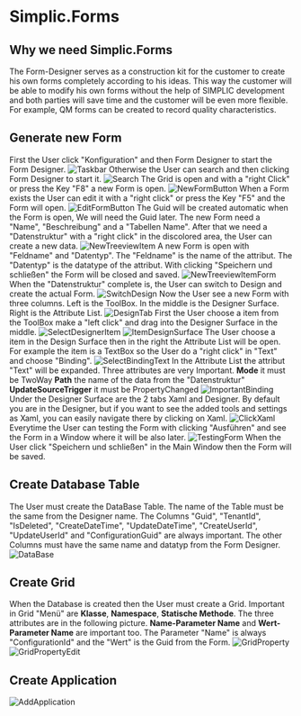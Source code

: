 ﻿# Simplic.Forms
## Why we need Simplic.Forms
The Form-Designer serves as a construction kit for the customer to create his own forms completely according to his ideas.
This way the customer will be able to modify his own forms without the help of SIMPLIC development and both parties will save time and the customer will be even more flexible. For example, QM forms can be created to record quality characteristics. 
## Generate new Form
First the User click "Konfiguration" and then Form Designer to start the Form Designer.
![Taskbar](~/images/Forms/taskbar.jpg)
Otherwise the User can search and then clicking Form Designer to start it.
![Search](~/images/Forms/searchbar.jpg)
The Grid is open and with a "right Click" or press the Key "F8" a new Form is open.
![NewFormButton](~/images/Forms/newFormButton.jpg)
When a Form exists the User can edit it with a "right click" or press the Key "F5" and the Form will open.
 ![EditFormButton](~/images/Forms/editFormButton.jpg)
 The Guid will be created automatic when the Form is open, We will need the Guid later.
 The new Form need a "Name", "Beschreibung" and a "Tabellen Name".
 After that we need a "Datenstruktur" with a "right click" in the discolored area, the User can create a new data.
![NewTreeviewItem](~/images/Forms/newTreeviewItem.jpg)
A new Form is open with "Feldname" and "Datentyp".
The "Feldname" is the name of the attribut.
The "Datentyp" is the datatype of the attribut.
With clicking "Speichern und schließen" the Form will be closed and saved. 
![NewTreeviewItemForm](~/images/Forms/newTreeviewItemForm.jpg)
When the "Datenstruktur" complete is, the User can switch to Design and create the actual Form.
![SwitchDesign](~/images/Forms/switchDesign.jpg)
Now the User see a new Form with three columns.
Left is the ToolBox.
In the middle is the Designer Surface.
Right is the Attribute List.
![DesignTab](~/images/Forms/designTab.jpg)
First the User choose a item from the ToolBox make a "left click"  and drag into the Designer Surface in the middle.
![SelectDesignerItem](~/images/Forms/selectDesignerItem.jpg)
![ItemDesignSurface](~/images/Forms/itemDesignSurface.jpg)
The User choose a item in the Design Surface then in the right the Attribute List will be open. 
For example the item is a TextBox so the User do a "right click" in "Text" and choose "Binding".
![SelectBindingText](~/images/Forms/selectBindingText.jpg)
In the Attribute List the attribut "Text" will be expanded.
Three attributes are very Important.
**Mode** it must be TwoWay
**Path** the name of the data from the "Datenstruktur"
**UpdateSourceTrigger** it must be PropertyChanged
![ImportantBinding](~/images/Forms/importantBinding.jpg)
Under the Designer Surface are the 2 tabs Xaml and Designer. By default you are in the Designer, but if you want to see the added tools and settings as Xaml, 
you can easily navigate there by clicking on Xaml.
![ClickXaml](~/images/Forms/clickXaml.jpg)
Everytime the User can testing the Form with clicking "Ausführen" and see the Form in a Window where it will be also later.
![TestingForm](~/images/Forms/testingForm.jpg)
When the User click "Speichern und schließen" in the Main Window then the Form will be saved.
## Create Database Table
The User must create the DataBase Table.
The name of the Table must be the same from the Designer name.
The Columns "Guid", "TenantId", "IsDeleted", "CreateDateTime", "UpdateDateTime", "CreateUserId", "UpdateUserId" and "ConfigurationGuid" are always important.
The other Columns must have the same name and datatyp from the Form Designer.
![DataBase](~/images/Forms/dataBase.jpg)
## Create Grid
When the Database is created then the User must create a Grid.
Important in Grid "Menü" are **Klasse**, **Namespace**, **Statische Methode**.
The three attributes are in the following picture.
**Name-Parameter Name** and **Wert-Parameter Name** are important too.
The Parameter "Name" is always "ConfigurationId" and the "Wert" is the Guid from the Form.
![GridProperty](~/images/Forms/gridProperty.jpg)
![GridPropertyEdit](~/images/Forms/gridPropertyEdit.jpg)
## Create Application
![AddApplication](~/images/Forms/addApplication.jpg)
